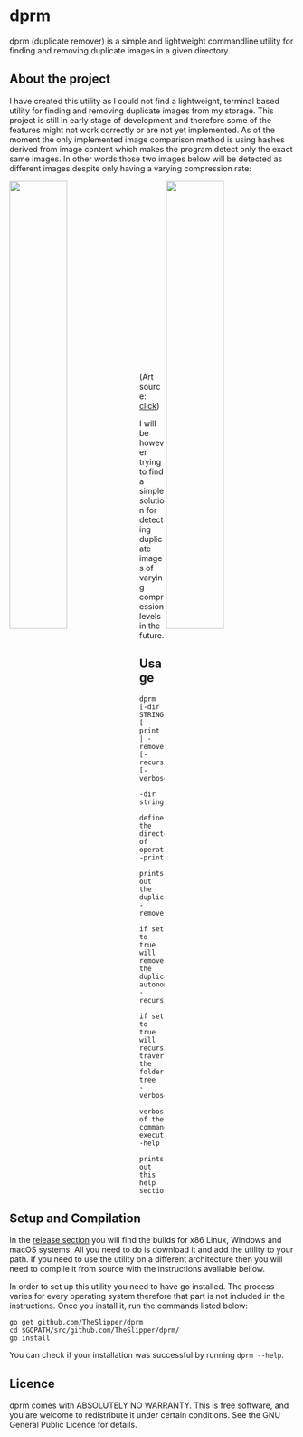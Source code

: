 # dprm

dprm (duplicate remover) is a simple and lightweight commandline utility for finding and removing duplicate images in a given directory.


## About the project

I have created this utility as I could not find a lightweight, terminal based utility for finding and removing duplicate images from my storage. This project is still in early stage of development and therefore some of the features might not work correctly or are not yet implemented. As of the moment the only implemented image comparison method is using hashes derived from image content which makes the program detect only the exact same images. In other words those two images below will be detected as different images despite only having a varying compression rate:

<img align="left" src="https://raw.githubusercontent.com/TheSlipper/dprm/main/img/compr_1.jpg?token=AGZOOL7WY5VRSANH34NEJO3AB3O7Y" width="45%">
<img align="right" src="https://raw.githubusercontent.com/TheSlipper/dprm/main/img/compr_2.jpg?token=AGZOOL42BOL2GQXUUCZYLOTAB3PAO" width="45%">
<br/><br/><br/><br/><br/><br/><br/><br/><br/><br/><br/><br/><br/><br/><br/><br/><br/><br/><br/>

(Art source: [click](https://twitter.com/lezon_re/status/1352567928109993984?s=20))

I will be however trying to find a simple solution for detecting duplicate images of varying compression levels in the future.

## Usage

```
dprm [-dir STRING] [-print | -remove] [-recursive] [-verbose]

-dir string
	defines the directory of operation
-print
		prints out the duplicates
-remove
		if set to true will remove the duplicates autonomously  
-recursive
		if set to true will recursively traverse the folder tree
-verbose
		verbosity of the command's execution
-help
		prints out this help section
```

## Setup and Compilation

In the [release section](https://github.com/TheSlipper/dprm/releases) you will find the builds for x86 Linux, Windows and macOS systems. All you need to do is download it and add the utility to your path. If you need to use the utility on a different architecture then you will need to compile it from source with the instructions available bellow.   

In order to set up this utility you need to have go installed. The process varies for every operating system therefore that part is not included in the instructions. Once you install it, run the commands listed below:

```
go get github.com/TheSlipper/dprm
cd $GOPATH/src/github.com/TheSlipper/dprm/
go install
```
You can check if your installation was successful by running `dprm --help`.

## Licence

dprm comes with ABSOLUTELY NO WARRANTY.  This is free software, and you
are welcome to redistribute it under certain conditions.  See the GNU General Public Licence
for details.
